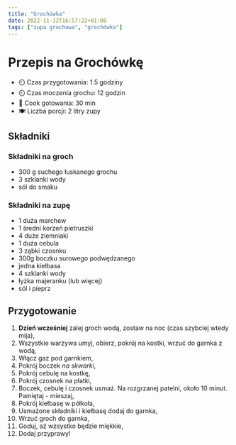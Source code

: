 ```yaml
---
title: "Grochówka"
date: 2022-11-12T16:57:22+01:00
tags: ["zupa grochowa", "grochówka"]
---
```


# Przepis na Grochówkę

- ⏲️  Czas przygotowania: 1.5 godziny
- ⏲️  Czas moczenia grochu: 12 godzin
- 🍳 Cook gotowania: 30 min
- 🍽️ Liczba porcji: 2 litry zupy

## Składniki

### Składniki na groch

- 300 g suchego łuskanego grochu
- 3 szklanki wody
- sól do smaku

### Składniki na zupę

- 1 duża marchew
- 1 średni korzeń pietruszki 
- 4 duże ziemniaki 
- 1 duża cebula 
- 3 ząbki czosnku 
- 300g boczku surowego podwędzanego
- jedna kiełbasa
- 4 szklanki wody 
- łyżka majeranku (lub więcej)
- sól i pieprz

## Przygotowanie

1. **Dzień wcześniej** zalej groch wodą, zostaw na noc (czas szybciej wtedy mija),
1. Wszystkie warzywa umyj, obierz, pokrój na kostki, wrzuć do garnka z wodą,
1. Włącz gaz pod garnkiem,
1. Pokrój boczek _na skwarki_,
1. Pokrój cebulę na kostkę,
1. Pokrój czosnek na płatki,
1. Boczek, cebulę i czosnek usmaż. Na rozgrzanej patelni, około 10 minut. Pamiętaj - mieszaj,
1. Pokrój kiełbasę w półkoła,
1. Usmażone składniki i kiełbasę dodaj do garnka,
1. Wrzuć groch do garnka,
1. Goduj, aż wzsystko będzie miękkie,
1. Dodaj przyprawy!

